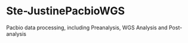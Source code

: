 # Ste-JustinePacbioWGS
Pacbio data processing, including Preanalysis, WGS Analysis and Post-analysis
